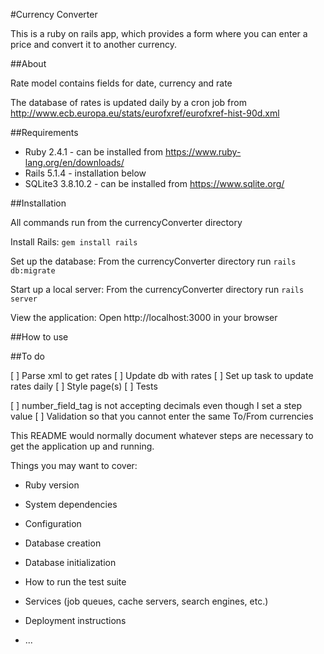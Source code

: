 #Currency Converter

This is a ruby on rails app, which provides a form where you can enter a price and
convert it to another currency.

##About

Rate model contains fields for date, currency and rate

The database of rates is updated daily by a cron job from
http://www.ecb.europa.eu/stats/eurofxref/eurofxref-hist-90d.xml

##Requirements

* Ruby 2.4.1 - can be installed from https://www.ruby-lang.org/en/downloads/
* Rails 5.1.4 - installation below
* SQLite3 3.8.10.2 - can be installed from https://www.sqlite.org/

##Installation

All commands run from the currencyConverter directory

Install Rails:
`gem install rails`

Set up the database:
From the currencyConverter directory run
`rails db:migrate`

Start up a local server:
From the currencyConverter directory run
`rails server`

View the application:
Open http://localhost:3000 in your browser

##How to use



##To do

[ ] Parse xml to get rates
[ ] Update db with rates
[ ] Set up task to update rates daily
[ ] Style page(s)
[ ] Tests

[ ] number_field_tag is not accepting decimals even though I set a step value
[ ] Validation so that you cannot enter the same To/From currencies


This README would normally document whatever steps are necessary to get the
application up and running.

Things you may want to cover:

* Ruby version

* System dependencies

* Configuration

* Database creation

* Database initialization

* How to run the test suite

* Services (job queues, cache servers, search engines, etc.)

* Deployment instructions

* ...
